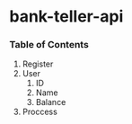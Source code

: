 # bank-teller-api
### Table of Contents
1. Register
1. User 
    1. ID
    1. Name
    1. Balance
1. Proccess
